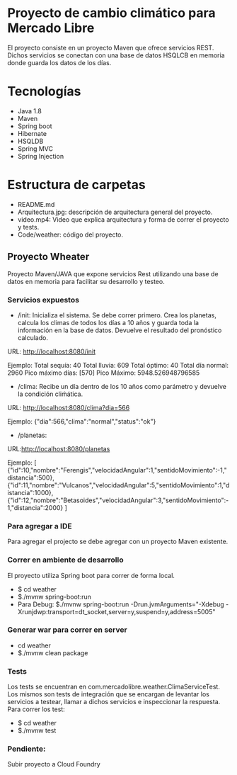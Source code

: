 # Proyecto de cambio climático para Mercado Libre
El proyecto consiste en un proyecto Maven que ofrece servicios REST. Dichos servicios se conectan con una base de datos HSQLCB en memoria donde guarda los datos de los días. 

# Tecnologías
- Java 1.8
- Maven
- Spring boot
- Hibernate
- HSQLDB
- Spring MVC
- Spring Injection

# Estructura de carpetas
- README.md
- Arquitectura.jpg: descripción de arquitectura general del proyecto. 
- video.mp4: Video que explica arquitectura y forma de correr el proyecto y tests. 
- Code/weather: código del proyecto.

## Proyecto Wheater
Proyecto Maven/JAVA que expone servicios Rest utilizando una base de datos en memoria para facilitar su desarrollo y testeo. 

### Servicios expuestos
- /init: Inicializa el sistema. Se debe correr primero. Crea los planetas, calcula los climas de todos los días a 10 años y guarda toda la información en la base de datos. Devuelve el resultado del pronóstico calculado. 

URL: [http://localhost:8080/init](http://localhost:8080/init)

Ejemplo:
	Total sequía: 40
	Total lluvia: 609
	Total óptimo: 40
	Total día normal: 2960
	Pico máximo días: [570]
	Pico Máximo: 5948.526948796585

- /clima: Recibe un día dentro de los 10 años como parámetro y devuelve la condición cliḿática. 

URL: [http://localhost:8080/clima?dia=566](http://localhost:8080/clima?dia=566)

Ejemplo:
	{"dia":566,"clima":"normal","status":"ok"}

- /planetas: 

URL:[http://localhost:8080/planetas](http://localhost:8080/planetas)

Ejemplo:
	[
		{"id":10,"nombre":"Ferengis","velocidadAngular":1,"sentidoMovimiento":-1,"distancia":500},
		{"id":11,"nombre":"Vulcanos","velocidadAngular":5,"sentidoMovimiento":1,"distancia":1000},
		{"id":12,"nombre":"Betasoides","velocidadAngular":3,"sentidoMovimiento":-1,"distancia":2000}
	]

### Para agregar a IDE
Para agregar el projecto se debe agregar con un proyecto Maven existente.

### Correr en ambiente de desarrollo
El proyecto utiliza Spring boot para correr de forma local.
- $ cd weather
- $./mvnw spring-boot:run
- Para Debug: $./mvnw spring-boot:run -Drun.jvmArguments="-Xdebug -Xrunjdwp:transport=dt_socket,server=y,suspend=y,address=5005"

### Generar war para correr en server
- cd weather
- $./mvnw clean package

### Tests
Los tests se encuentran en com.mercadolibre.weather.ClimaServiceTest. Los mismos son tests de integración que se encargan de levantar los servicios a testear, llamar a dichos servicios e inspeccionar la respuesta. 
Para correr los test:
- $ cd weather
- $./mvnw test

### Pendiente:
Subir proyecto a Cloud Foundry

